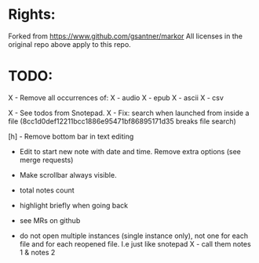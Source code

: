 # Rights:
Forked from https://www.github.com/gsantner/markor
All licenses in the original repo above apply to this repo.

# TODO:
X - Remove all occurrences of:
X - audio
X - epub
X - ascii
X - csv

X - See todos from Snotepad.
X - Fix: search when launched from inside a file (8cc1d0def12211bcc1886e95471bf86895171d35 breaks file search)

[h] - Remove bottom bar in text editing

- Edit to start new note with date and time. Remove extra options (see merge requests)

- Make scrollbar always visible.
- total notes count
- highlight briefly when going back
- see MRs on github
- do not open multiple instances (single instance only), not one for each file and for each reopened file. I.e just like snotepad
X - call them notes 1 & notes 2
